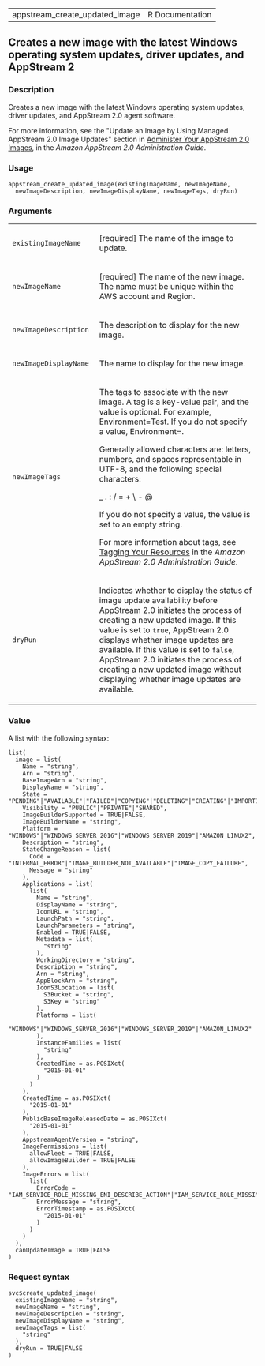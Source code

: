 <table style="width: 100%;">
<tbody>
<tr class="odd">
<td>appstream_create_updated_image</td>
<td style="text-align: right;">R Documentation</td>
</tr>
</tbody>
</table>

## Creates a new image with the latest Windows operating system updates, driver updates, and AppStream 2

### Description

Creates a new image with the latest Windows operating system updates,
driver updates, and AppStream 2.0 agent software.

For more information, see the "Update an Image by Using Managed
AppStream 2.0 Image Updates" section in [Administer Your AppStream 2.0
Images](https://docs.aws.amazon.com/appstream2/latest/developerguide/administer-images.html),
in the *Amazon AppStream 2.0 Administration Guide*.

### Usage

    appstream_create_updated_image(existingImageName, newImageName,
      newImageDescription, newImageDisplayName, newImageTags, dryRun)

### Arguments

<table>
<colgroup>
<col style="width: 35%" />
<col style="width: 65%" />
</colgroup>
<tbody>
<tr class="odd">
<td><code
id="appstream_create_updated_image_:_existingImageName">existingImageName</code></td>
<td><p>[required] The name of the image to update.</p></td>
</tr>
<tr class="even">
<td><code
id="appstream_create_updated_image_:_newImageName">newImageName</code></td>
<td><p>[required] The name of the new image. The name must be unique
within the AWS account and Region.</p></td>
</tr>
<tr class="odd">
<td><code
id="appstream_create_updated_image_:_newImageDescription">newImageDescription</code></td>
<td><p>The description to display for the new image.</p></td>
</tr>
<tr class="even">
<td><code
id="appstream_create_updated_image_:_newImageDisplayName">newImageDisplayName</code></td>
<td><p>The name to display for the new image.</p></td>
</tr>
<tr class="odd">
<td><code
id="appstream_create_updated_image_:_newImageTags">newImageTags</code></td>
<td><p>The tags to associate with the new image. A tag is a key-value
pair, and the value is optional. For example, Environment=Test. If you
do not specify a value, Environment=.</p>
<p>Generally allowed characters are: letters, numbers, and spaces
representable in UTF-8, and the following special characters:</p>
<p>_ . : / = + \ - @</p>
<p>If you do not specify a value, the value is set to an empty
string.</p>
<p>For more information about tags, see <a
href="https://docs.aws.amazon.com/appstream2/latest/developerguide/tagging-basic.html">Tagging
Your Resources</a> in the <em>Amazon AppStream 2.0 Administration
Guide</em>.</p></td>
</tr>
<tr class="even">
<td><code
id="appstream_create_updated_image_:_dryRun">dryRun</code></td>
<td><p>Indicates whether to display the status of image update
availability before AppStream 2.0 initiates the process of creating a
new updated image. If this value is set to <code>true</code>, AppStream
2.0 displays whether image updates are available. If this value is set
to <code>false</code>, AppStream 2.0 initiates the process of creating a
new updated image without displaying whether image updates are
available.</p></td>
</tr>
</tbody>
</table>

### Value

A list with the following syntax:

    list(
      image = list(
        Name = "string",
        Arn = "string",
        BaseImageArn = "string",
        DisplayName = "string",
        State = "PENDING"|"AVAILABLE"|"FAILED"|"COPYING"|"DELETING"|"CREATING"|"IMPORTING",
        Visibility = "PUBLIC"|"PRIVATE"|"SHARED",
        ImageBuilderSupported = TRUE|FALSE,
        ImageBuilderName = "string",
        Platform = "WINDOWS"|"WINDOWS_SERVER_2016"|"WINDOWS_SERVER_2019"|"AMAZON_LINUX2",
        Description = "string",
        StateChangeReason = list(
          Code = "INTERNAL_ERROR"|"IMAGE_BUILDER_NOT_AVAILABLE"|"IMAGE_COPY_FAILURE",
          Message = "string"
        ),
        Applications = list(
          list(
            Name = "string",
            DisplayName = "string",
            IconURL = "string",
            LaunchPath = "string",
            LaunchParameters = "string",
            Enabled = TRUE|FALSE,
            Metadata = list(
              "string"
            ),
            WorkingDirectory = "string",
            Description = "string",
            Arn = "string",
            AppBlockArn = "string",
            IconS3Location = list(
              S3Bucket = "string",
              S3Key = "string"
            ),
            Platforms = list(
              "WINDOWS"|"WINDOWS_SERVER_2016"|"WINDOWS_SERVER_2019"|"AMAZON_LINUX2"
            ),
            InstanceFamilies = list(
              "string"
            ),
            CreatedTime = as.POSIXct(
              "2015-01-01"
            )
          )
        ),
        CreatedTime = as.POSIXct(
          "2015-01-01"
        ),
        PublicBaseImageReleasedDate = as.POSIXct(
          "2015-01-01"
        ),
        AppstreamAgentVersion = "string",
        ImagePermissions = list(
          allowFleet = TRUE|FALSE,
          allowImageBuilder = TRUE|FALSE
        ),
        ImageErrors = list(
          list(
            ErrorCode = "IAM_SERVICE_ROLE_MISSING_ENI_DESCRIBE_ACTION"|"IAM_SERVICE_ROLE_MISSING_ENI_CREATE_ACTION"|"IAM_SERVICE_ROLE_MISSING_ENI_DELETE_ACTION"|"NETWORK_INTERFACE_LIMIT_EXCEEDED"|"INTERNAL_SERVICE_ERROR"|"IAM_SERVICE_ROLE_IS_MISSING"|"MACHINE_ROLE_IS_MISSING"|"STS_DISABLED_IN_REGION"|"SUBNET_HAS_INSUFFICIENT_IP_ADDRESSES"|"IAM_SERVICE_ROLE_MISSING_DESCRIBE_SUBNET_ACTION"|"SUBNET_NOT_FOUND"|"IMAGE_NOT_FOUND"|"INVALID_SUBNET_CONFIGURATION"|"SECURITY_GROUPS_NOT_FOUND"|"IGW_NOT_ATTACHED"|"IAM_SERVICE_ROLE_MISSING_DESCRIBE_SECURITY_GROUPS_ACTION"|"FLEET_STOPPED"|"FLEET_INSTANCE_PROVISIONING_FAILURE"|"DOMAIN_JOIN_ERROR_FILE_NOT_FOUND"|"DOMAIN_JOIN_ERROR_ACCESS_DENIED"|"DOMAIN_JOIN_ERROR_LOGON_FAILURE"|"DOMAIN_JOIN_ERROR_INVALID_PARAMETER"|"DOMAIN_JOIN_ERROR_MORE_DATA"|"DOMAIN_JOIN_ERROR_NO_SUCH_DOMAIN"|"DOMAIN_JOIN_ERROR_NOT_SUPPORTED"|"DOMAIN_JOIN_NERR_INVALID_WORKGROUP_NAME"|"DOMAIN_JOIN_NERR_WORKSTATION_NOT_STARTED"|"DOMAIN_JOIN_ERROR_DS_MACHINE_ACCOUNT_QUOTA_EXCEEDED"|"DOMAIN_JOIN_NERR_PASSWORD_EXPIRED"|"DOMAIN_JOIN_INTERNAL_SERVICE_ERROR",
            ErrorMessage = "string",
            ErrorTimestamp = as.POSIXct(
              "2015-01-01"
            )
          )
        )
      ),
      canUpdateImage = TRUE|FALSE
    )

### Request syntax

    svc$create_updated_image(
      existingImageName = "string",
      newImageName = "string",
      newImageDescription = "string",
      newImageDisplayName = "string",
      newImageTags = list(
        "string"
      ),
      dryRun = TRUE|FALSE
    )

